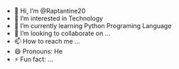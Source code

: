 - 👋 Hi, I’m @Raptantine20
- 👀 I’m interested in Technology
- 🌱 I’m currently learning Python Programing Language
- 💞️ I’m looking to collaborate on ...
- 📫 How to reach me ...
- 😄 Pronouns: He
- ⚡ Fun fact: ...

<!---
Raptantine20/Raptantine20 is a ✨ special ✨ repository because its `README.md` (this file) appears on your GitHub profile.
You can click the Preview link to take a look at your changes.
--->
